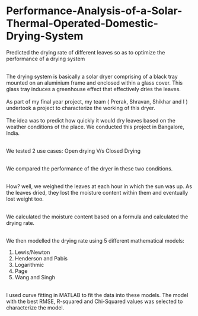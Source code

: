 # Performance-Analysis-of-a-Solar-Thermal-Operated-Domestic-Drying-System
Predicted the drying rate of different leaves so as to optimize the performance of a drying system <br>

<br> The drying system is basically a solar dryer comprising of a black tray mounted on an aluminium frame and enclosed within a glass cover. This glass tray induces a greenhouse effect that effectively dries the leaves. <br>
<br> As part of my final year project, my team ( Prerak, Shravan, Shikhar and I ) undertook a project to characterize the working of this dryer. <br>
<br> The idea was to predict how quickly it would dry leaves based on the weather conditions of the place. We conducted this project in Bangalore, India. <br>

<br> We tested 2 use cases: Open drying V/s Closed Drying <br>

<br> We compared the performance of the dryer in these two conditions. <br>

<br> How? well, we weighed the leaves at each hour in which the sun was up. As the leaves dried, they lost the moisture content within them and eventually lost weight too. <br>

<br> We calculated the moisture content based on a formula and calculated the drying rate. <br>

<br> We then modelled the drying rate using 5 different mathematical models: <br>
1. Lewis/Newton <br>
2. Henderson and Pabis <br>
3. Logarithmic <br>
4. Page <br>
5. Wang and Singh <br>


  <br> I used curve fitting in MATLAB to fit the data into these models. The model with the best RMSE, R-squared and Chi-Squared values was selected to characterize the model.<br>

   
